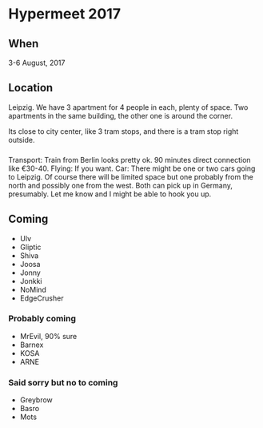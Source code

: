 <!-- TITLE: Home -->
<!-- SUBTITLE: A quick summary of Home -->

# Hypermeet 2017

## When

3-6 August, 2017


## Location

Leipzig. We have 3 apartment for 4 people in each, plenty of space. Two apartments in the same building, the other one is around the corner.

Its close to city center, like 3 tram stops, and there is a tram stop right outside.

###

Transport: Train from Berlin looks pretty ok. 90 minutes direct connection like €30-40.
Flying: If you want.
Car: There might be one or two cars going to Leipzig. Of course there will be limited space but one probably from the north and possibly one from the west. Both can pick up in Germany, presumably. Let me know and I might be able to hook you up.


## Coming

* Ulv
* Gliptic
* Shiva
* Joosa
* Jonny
* Jonkki
* NoMind
* EdgeCrusher
 
 
### Probably coming

* MrEvil, 90% sure
* Barnex
* KOSA
* ARNE

### Said sorry but no to coming

* Greybrow
* Basro
* Mots

